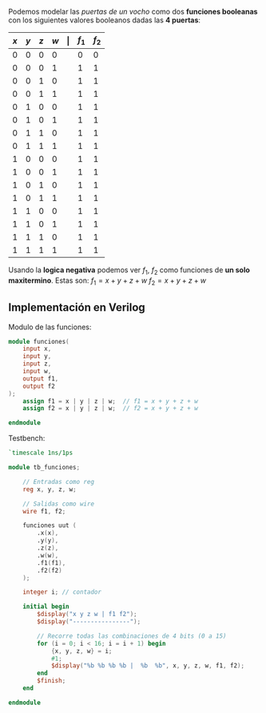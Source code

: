 Podemos modelar las *puertas de un vocho* como dos **funciones booleanas** con los siguientes valores booleanos dadas las **4 puertas**:

| $x$ | $y$ | $z$ | $w$ | $\|$ | $f_1$ | $f_2$ |
| --- | --- | --- | --- | ---- | ----- | ----- |
| 0   | 0   | 0   | 0   |      | 0     | 0     |
| 0   | 0   | 0   | 1   |      | 1     | 1     |
| 0   | 0   | 1   | 0   |      | 1     | 1     |
| 0   | 0   | 1   | 1   |      | 1     | 1     |
| 0   | 1   | 0   | 0   |      | 1     | 1     |
| 0   | 1   | 0   | 1   |      | 1     | 1     |
| 0   | 1   | 1   | 0   |      | 1     | 1     |
| 0   | 1   | 1   | 1   |      | 1     | 1     |
| 1   | 0   | 0   | 0   |      | 1     | 1     |
| 1   | 0   | 0   | 1   |      | 1     | 1     |
| 1   | 0   | 1   | 0   |      | 1     | 1     |
| 1   | 0   | 1   | 1   |      | 1     | 1     |
| 1   | 1   | 0   | 0   |      | 1     | 1     |
| 1   | 1   | 0   | 1   |      | 1     | 1     |
| 1   | 1   | 1   | 0   |      | 1     | 1     |
| 1   | 1   | 1   | 1   |      | 1     | 1     |
Usando la **logica negativa** podemos ver $f_1$, $f_2$ como funciones de **un solo maxitermino**. Estas son:
					$f_1=x+y+z+w$
					$f_2=x+y+z+w$

## Implementación en Verilog
Modulo de las funciones:
```verilog
module funciones(
    input x,
    input y,
    input z,
    input w,
    output f1,
    output f2
);
    assign f1 = x | y | z | w;  // f1 = x + y + z + w
    assign f2 = x | y | z | w;  // f2 = x + y + z + w

endmodule
```

Testbench:
```verilog
`timescale 1ns/1ps

module tb_funciones;

    // Entradas como reg
    reg x, y, z, w;

    // Salidas como wire
    wire f1, f2;

    funciones uut (
        .x(x),
        .y(y),
        .z(z),
        .w(w),
        .f1(f1),
        .f2(f2)
    );

    integer i; // contador

    initial begin
        $display("x y z w | f1 f2");
        $display("----------------");

        // Recorre todas las combinaciones de 4 bits (0 a 15)
        for (i = 0; i < 16; i = i + 1) begin
            {x, y, z, w} = i;
            #1;
            $display("%b %b %b %b |  %b  %b", x, y, z, w, f1, f2);
        end
        $finish;
    end

endmodule

```